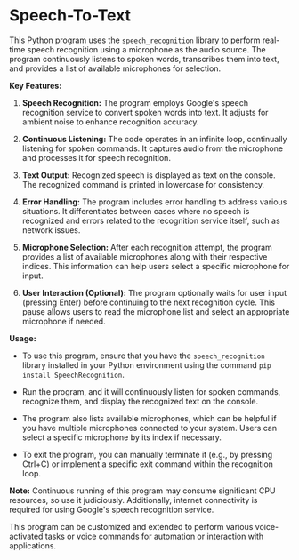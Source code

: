# Speech-To-Text

This Python program uses the `speech_recognition` library to perform real-time speech recognition using a microphone as the audio source. The program continuously listens to spoken words, transcribes them into text, and provides a list of available microphones for selection.

**Key Features:**

1. **Speech Recognition:** The program employs Google's speech recognition service to convert spoken words into text. It adjusts for ambient noise to enhance recognition accuracy.

2. **Continuous Listening:** The code operates in an infinite loop, continually listening for spoken commands. It captures audio from the microphone and processes it for speech recognition.

3. **Text Output:** Recognized speech is displayed as text on the console. The recognized command is printed in lowercase for consistency.

4. **Error Handling:** The program includes error handling to address various situations. It differentiates between cases where no speech is recognized and errors related to the recognition service itself, such as network issues.

5. **Microphone Selection:** After each recognition attempt, the program provides a list of available microphones along with their respective indices. This information can help users select a specific microphone for input.

6. **User Interaction (Optional):** The program optionally waits for user input (pressing Enter) before continuing to the next recognition cycle. This pause allows users to read the microphone list and select an appropriate microphone if needed.

**Usage:**

- To use this program, ensure that you have the `speech_recognition` library installed in your Python environment using the command `pip install SpeechRecognition`.

- Run the program, and it will continuously listen for spoken commands, recognize them, and display the recognized text on the console.

- The program also lists available microphones, which can be helpful if you have multiple microphones connected to your system. Users can select a specific microphone by its index if necessary.

- To exit the program, you can manually terminate it (e.g., by pressing Ctrl+C) or implement a specific exit command within the recognition loop.

**Note:** Continuous running of this program may consume significant CPU resources, so use it judiciously. Additionally, internet connectivity is required for using Google's speech recognition service.

This program can be customized and extended to perform various voice-activated tasks or voice commands for automation or interaction with applications.
